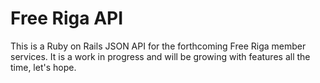 # Free Riga API

This is a Ruby on Rails JSON API for the forthcoming Free Riga member services. It is a work in progress and will be growing with features all the time, let's hope.


